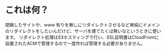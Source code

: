 # これは何？
閉鎖したサイトや、www 有りを無しにリダイレクトさせるなど単純にドメインのリダイレクトをしたいんだけど、サーバを建てたくは無いなというときに使います。
リダイレクト処理はS3ホスティングで行い、SSL証明書はCloudFrontに設置されたACMで管理するので一度作れば管理する必要がありません。
